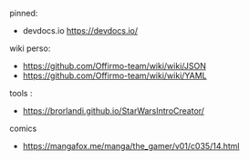 
pinned:
- devdocs.io https://devdocs.io/

wiki perso:
- https://github.com/Offirmo-team/wiki/wiki/JSON
- https://github.com/Offirmo-team/wiki/wiki/YAML

tools :
- https://brorlandi.github.io/StarWarsIntroCreator/

comics
- https://mangafox.me/manga/the_gamer/v01/c035/14.html


